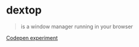 # dextop

> is a window manager running in your browser

[Codepen experiment](https://codepen.io/fibo/full/xPomej/)
